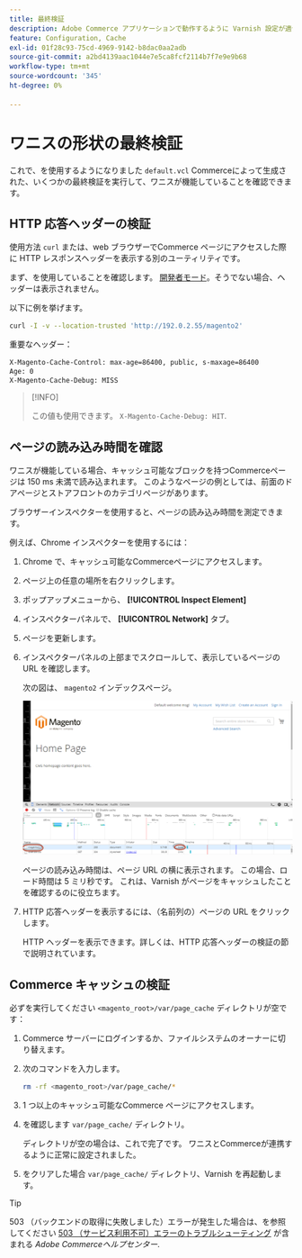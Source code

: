 ```yaml
---
title: 最終検証
description: Adobe Commerce アプリケーションで動作するように Varnish 設定が適切に設定されていることを確認します。
feature: Configuration, Cache
exl-id: 01f28c93-75cd-4969-9142-b8dac0aa2adb
source-git-commit: a2bd4139aac1044e7e5ca8fcf2114b7f7e9e9b68
workflow-type: tm+mt
source-wordcount: '345'
ht-degree: 0%

---
```


# ワニスの形状の最終検証

これで、を使用するようになりました `default.vcl` Commerceによって生成された、いくつかの最終検証を実行して、ワニスが機能していることを確認できます。

## HTTP 応答ヘッダーの検証

使用方法 `curl` または、web ブラウザーでCommerce ページにアクセスした際に HTTP レスポンスヘッダーを表示する別のユーティリティです。

まず、を使用していることを確認します。 [開発者モード](../cli/set-mode.md#change-to-developer-mode)。そうでない場合、ヘッダーは表示されません。

以下に例を挙げます。

```bash
curl -I -v --location-trusted 'http://192.0.2.55/magento2'
```

重要なヘッダー：

```terminal
X-Magento-Cache-Control: max-age=86400, public, s-maxage=86400
Age: 0
X-Magento-Cache-Debug: MISS
```

>[!INFO]
>
>この値も使用できます。 `X-Magento-Cache-Debug: HIT`.

## ページの読み込み時間を確認

ワニスが機能している場合、キャッシュ可能なブロックを持つCommerceページは 150 ms 未満で読み込まれます。 このようなページの例としては、前面のドアページとストアフロントのカテゴリページがあります。

ブラウザーインスペクターを使用すると、ページの読み込み時間を測定できます。

例えば、Chrome インスペクターを使用するには：

1. Chrome で、キャッシュ可能なCommerceページにアクセスします。
1. ページ上の任意の場所を右クリックします。
1. ポップアップメニューから、 **[!UICONTROL Inspect Element]**
1. インスペクターパネルで、 **[!UICONTROL Network]** タブ。
1. ページを更新します。
1. インスペクターパネルの上部までスクロールして、表示しているページの URL を確認します。

   次の図は、 `magento2` インデックスページ。

   ![表示しているページをクリックします](../../assets/configuration/varnish-inspector.png)

   ページの読み込み時間は、ページ URL の横に表示されます。 この場合、ロード時間は 5 ミリ秒です。 これは、Varnish がページをキャッシュしたことを確認するのに役立ちます。

1. HTTP 応答ヘッダーを表示するには、（名前列の）ページの URL をクリックします。

   HTTP ヘッダーを表示できます。詳しくは、HTTP 応答ヘッダーの検証の節で説明されています。

## Commerce キャッシュの検証

必ずを実行してください `<magento_root>/var/page_cache` ディレクトリが空です：

1. Commerce サーバーにログインするか、ファイルシステムのオーナーに切り替えます。
1. 次のコマンドを入力します。

   ```bash
   rm -rf <magento_root>/var/page_cache/*
   ```

1. 1 つ以上のキャッシュ可能なCommerce ページにアクセスします。
1. を確認します `var/page_cache/` ディレクトリ。

   ディレクトリが空の場合は、これで完了です。 ワニスとCommerceが連携するように正常に設定されました。

1. をクリアした場合 `var/page_cache/` ディレクトリ、Varnish を再起動します。

>[!TIP]
>
>503 （バックエンドの取得に失敗しました）エラーが発生した場合は、を参照してください [503 （サービス利用不可）エラーのトラブルシューティング](https://experienceleague.adobe.com/docs/commerce-knowledge-base/kb/troubleshooting/miscellaneous/troubleshooting-503-errors.html) が含まれる _Adobe Commerceヘルプセンター_.
